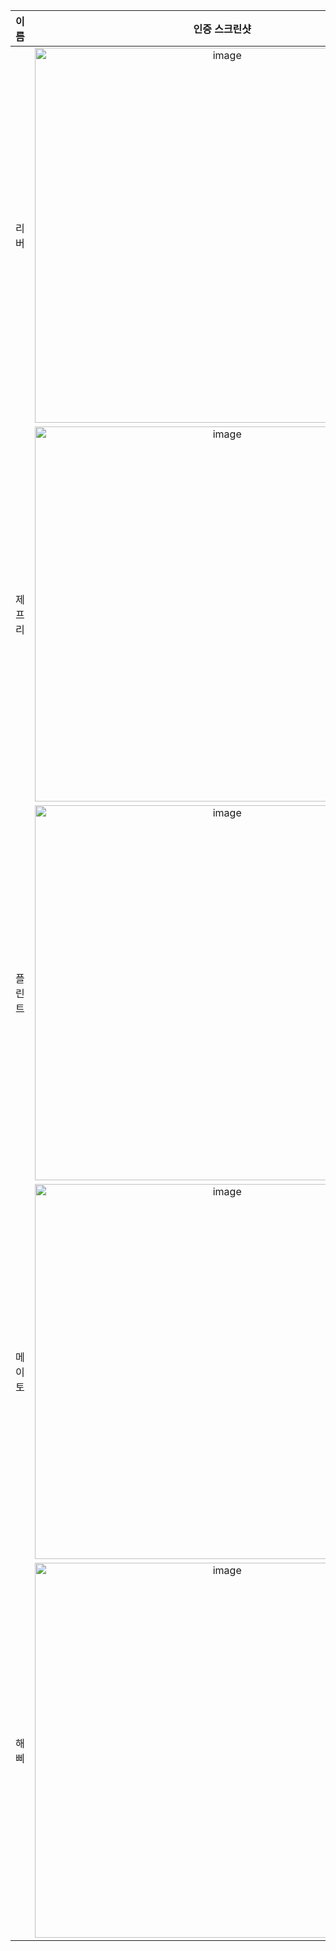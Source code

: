 | **이름** | **인증 스크린샷** |
|:--------:|:-----------------:|
| 리버   | <img width="600" alt="image" src="https://github.com/user-attachments/assets/4937841b-8f90-4156-92cd-bcfc6caa080d" /> |
| 제프리 | <img width="600" alt="image" src="https://github.com/user-attachments/assets/0b924f6e-7a04-4f64-a4c4-5ec383d13a29" /> |
| 플린트 | <img width="600" alt="image" src="https://github.com/user-attachments/assets/b23eb9a7-ef4c-4144-a8b0-ed4a6e33bb1f" /> |
| 메이토 | <img width="600" alt="image" src="https://github.com/user-attachments/assets/8ee53f54-d7a8-41f9-b650-42df15e2b710" />|
| 해삐 | <img width="600" alt="image" src="https://github.com/user-attachments/assets/0a714415-94d7-45db-831c-1eb910f50e45" /> |
